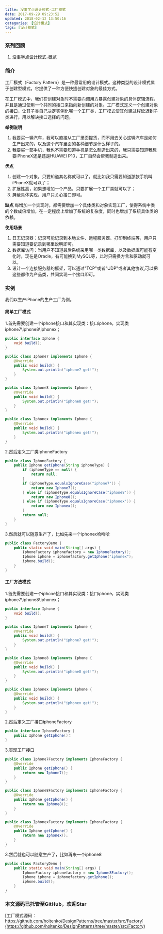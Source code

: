 ```yaml
---
title: 没事学点设计模式-工厂模式
date: 2017-09-29 09:23:52
updated: 2018-02-12 13:50:16
categories: [设计模式]
tags: [设计模式]
---
```


### 系列回顾

1. [没事学点设计模式-概览](/2017/09/11/design-pattern-1)

### 简介

工厂模式（Factory Pattern）是一种最常用的设计模式。这种类型的设计模式属于创建型模式，它提供了一种方便快捷创建对象的最佳方式。

在工厂模式中，我们在创建对象时不需要向调用方暴露创建对象的具体逻辑流程，并且是通过使用一个共同的接口来指向新创建的对象。工厂模式定义一个创建对象的接口，让其子类自己决定实例化哪一个工厂类，工厂模式使其创建过程延迟到子类进行，用以解决接口选择的问题。

**举例说明**

 1. 我要买一辆汽车，我可以直接从工厂里面提货，而不用去关心这辆汽车是如何生产出来的，以及这个汽车里面的各种细节是什么样子的。
 2. 我要买一部手机，我也不需要知道手机是怎么制造出来的，我只需要知道我想要iPhoneX还是还是HUAWEI P10，工厂自然会帮我制造出来。

**优点**

1. 创建一个对象，只要知道其名称就可以了，就比如我只需要知道那款手机叫iPhoneX就可以了；
2. 扩展性高，如果想增加一个产品，只要扩展一个工厂类就可以了；
3. 屏蔽具体实现，用户只关心接口即可。

**缺点**
每增加一个实现时，都需要增加一个具体类和对象实现工厂，使得系统中类的个数成倍增加，在一定程度上增加了系统的复杂度，同时也增加了系统具体类的依赖。

**使用场景**

1. 日志记录器：记录可能记录到本地文件、远程服务器、打印到终端等，用户只需要知道要记录到哪里说明即可。
2. 数据库访问：当用户不知道最后系统采用哪一类数据库，以及数据库可能有变化时，现在是Oracle，有可能换到MySQL等，此时只需换方言和驱动就可以。
3. 设计一个连接服务器的框架，可以通过"TCP"或者"UDP"或者其他协议,可以把这些都作为产品类，共同实现一个接口即可。

### 实例
我们以生产iPhone的生产工厂为例。

#### 简单工厂模式
1.首先需要创建一个iphone接口和其实现类：接口iphone，实现类iphone7\iphone8\iphonex；

```java
public interface Iphone {
    void build();
}
```

```java
public class Iphone7 implements Iphone {
    @Override
    public void build() {
        System.out.println("iphone7 get!");
    }
}
```

```java
public class Iphone8 implements Iphone {
    @Override
    public void build() {
        System.out.println("iphone8 get!");
    }
}
```

```java
public class Iphonex implements Iphone {
    @Override
    public void build() {
        System.out.println("iphonex get!");
    }
}
```

2.然后定义工厂类iphoneFactory

```java
public class IphoneFactory {
    public Iphone getIphone(String iphoneType) {
        if (iphoneType == null) {
            return null;
        }
        if (iphoneType.equalsIgnoreCase("iphone7")) {
            return new Iphone7();
        } else if (iphoneType.equalsIgnoreCase("iphone8")) {
            return new Iphone8();
        } else if (iphoneType.equalsIgnoreCase("iphonex")) {
            return new Iphonex();
        }
        return null;
    }
}
```

3.然后就可以随意生产了，比如先来一个iphonex哈哈哈

```java
public class FactoryDemo {
    public static void main(String[] args) {
        IphoneFactory iphonefactory = new IphoneFactory();
        Iphone iphone = iphonefactory.getIphone("iphonex");
        iphone.build();
    }
}
```

#### 工厂方法模式

1.首先需要创建一个iphone接口和其实现类：接口iphone，实现类iphone7\iphone8\iphonex；

```java
public interface Iphone {
    void build();
}
```

```java
public class Iphone7 implements Iphone {
    @Override
    public void build() {
        System.out.println("iphone7 get!");
    }
}
```

```java
public class Iphone8 implements Iphone {
    @Override
    public void build() {
        System.out.println("iphone8 get!");
    }
}
```

```java
public class Iphonex implements Iphone {
    @Override
    public void build() {
        System.out.println("iphonex get!");
    }
}
```

2.然后定义工厂接口iphoneFactory

```java
public interface IphoneFactory {
    public Iphone getIphone()；
}
```

3.实现工厂接口

```java
public class Iphone7Factory implements IphoneFactory {
    @Override
    public Iphone getIphone() {
        return new Iphone7();
    }
}
```

```java
public class Iphone8Factory implements IphoneFactory {
    @Override
    public Iphone getIphone() {
        return new Iphone8();
    }
}
```

```java
public class IphonexFactory implements IphoneFactory {
    @Override
    public Iphone getIphone() {
        return new Iphonex();
    }
}
```

3.然后就也可以随意生产了，比如再来一个iphone8

```java
public class FactoryDemo {
    public static void main(String[] args) {
        IphoneFactory iphonefactory = new Iphone8Factory();
        Iphone iphone = iphonefactory.getIphone();
        iphone.build();
    }
}
```

### 本文源码已托管至GitHub，欢迎Star
[工厂模式源码：https://github.com/holtenko/DesignPatterns/tree/master/src/Factory](https://github.com/holtenko/DesignPatterns/tree/master/src/Factory)